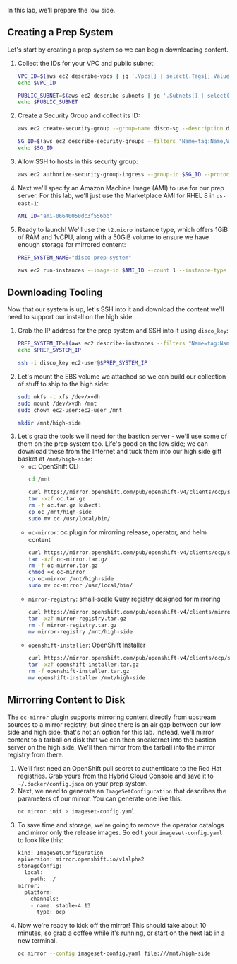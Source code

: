 In this lab, we'll prepare the low side.

## Creating a Prep System
Let's start by creating a prep system so we can begin downloading content.

1. Collect the IDs for your VPC and public subnet:
   ```bash
   VPC_ID=$(aws ec2 describe-vpcs | jq '.Vpcs[] | select(.Tags[].Value=="disco").VpcId' -r)
   echo $VPC_ID

   PUBLIC_SUBNET=$(aws ec2 describe-subnets | jq '.Subnets[] | select(.Tags[].Value=="Public Subnet - disco").SubnetId' -r)
   echo $PUBLIC_SUBNET
   ```
2. Create a Security Group and collect its ID:
   ```bash
   aws ec2 create-security-group --group-name disco-sg --description disco-sg --vpc-id ${VPC_ID} --tag-specifications "ResourceType=security-group,Tags=[{Key=Name,Value=disco-sg}]"

   SG_ID=$(aws ec2 describe-security-groups --filters "Name=tag:Name,Values=disco-sg" | jq -r '.SecurityGroups[0].GroupId')
   echo $SG_ID
   ```
3. Allow SSH to hosts in this security group:
   ```bash
   aws ec2 authorize-security-group-ingress --group-id $SG_ID --protocol tcp --port 22 --cidr 0.0.0.0/0
   ```
4. Next we'll specify an Amazon Machine Image (AMI) to use for our prep server. For this lab, we'll just use the Marketplace AMI for RHEL 8 in `us-east-1`:
   ```bash
   AMI_ID="ami-06640050dc3f556bb"
   ```
5. Ready to launch! We'll use the `t2.micro` instance type, which offers 1GiB of RAM and 1vCPU, along with a 50GiB volume to ensure we have enough storage for mirrored content:
   ```bash
   PREP_SYSTEM_NAME="disco-prep-system"

   aws ec2 run-instances --image-id $AMI_ID --count 1 --instance-type t2.micro --key-name $KEY_NAME --security-group-ids $SG_ID --subnet-id $PUBLIC_SUBNET --associate-public-ip-address --tag-specifications "ResourceType=instance,Tags=[{Key=Name,Value=$PREP_SYSTEM_NAME}]" --block-device-mappings "DeviceName=/dev/sdh,Ebs={VolumeSize=50}"

## Downloading Tooling
Now that our system is up, let's SSH into it and download the content we'll need to support our install on the high side.

1. Grab the IP address for the prep system and SSH into it using `disco_key`:
   ```bash
   PREP_SYSTEM_IP=$(aws ec2 describe-instances --filters "Name=tag:Name,Values=$PREP_SYSTEM_NAME" | jq -r '.Reservations[0].Instances[0].PublicIpAddress')
   echo $PREP_SYSTEM_IP

   ssh -i disco_key ec2-user@$PREP_SYSTEM_IP
   ```
2. Let's mount the EBS volume we attached so we can build our collection of stuff to ship to the high side:
   ```bash
   sudo mkfs -t xfs /dev/xvdh
   sudo mount /dev/xvdh /mnt
   sudo chown ec2-user:ec2-user /mnt

   mkdir /mnt/high-side
   ```
3. Let's grab the tools we'll need for the bastion server - we'll use some of them on the prep system too. Life's good on the low side; we can download these from the Internet and tuck them into our high side gift basket at `/mnt/high-side`:
   * `oc`: OpenShift CLI
      ```bash
      cd /mnt

      curl https://mirror.openshift.com/pub/openshift-v4/clients/ocp/stable/openshift-client-linux.tar.gz -L -o oc.tar.gz
      tar -xzf oc.tar.gz
      rm -f oc.tar.gz kubectl
      cp oc /mnt/high-side
      sudo mv oc /usr/local/bin/
      ```
   * `oc-mirror`: oc plugin for mirorring release, operator, and helm content
     ```bash
     curl https://mirror.openshift.com/pub/openshift-v4/clients/ocp/stable/oc-mirror.tar.gz -L -o oc-mirror.tar.gz
     tar -xzf oc-mirror.tar.gz
     rm -f oc-mirror.tar.gz
     chmod +x oc-mirror
     cp oc-mirror /mnt/high-side
     sudo mv oc-mirror /usr/local/bin/
     ```
   * `mirror-registry`: small-scale Quay registry designed for mirroring
     ```bash
     curl https://mirror.openshift.com/pub/openshift-v4/clients/mirror-registry/latest/mirror-registry.tar.gz -L -o mirror-registry.tar.gz
     tar -xzf mirror-registry.tar.gz
     rm -f mirror-registry.tar.gz
     mv mirror-registry /mnt/high-side
     ```
   * `openshift-installer`: OpenShift Installer
     ```bash
     curl https://mirror.openshift.com/pub/openshift-v4/clients/ocp/stable/openshift-install-linux.tar.gz -L -o openshift-installer.tar.gz
     tar -xzf openshift-installer.tar.gz
     rm -f openshift-installer.tar.gz
     mv openshift-installer /mnt/high-side
     ```

## Mirrorring Content to Disk
The `oc-mirror` plugin supports mirroring content directly from upstream sources to a mirror registry, but since there is an air gap between our low side and high side, that's not an option for this lab. Instead, we'll mirror content to a tarball on disk that we can then sneakernet into the bastion server on the high side. We'll then mirror from the tarball into the mirror registry from there.

1. We'll first need an OpenShift pull secret to authenticate to the Red Hat registries. Grab yours from the [Hybrid Cloud Console](https://console.redhat.com/openshift/install/pull-secret) and save it to `~/.docker/config.json` on your prep system.
2. Next, we need to generate an `ImageSetConfiguration` that describes the parameters of our mirror. You can generate one like this:
   ```bash
   oc mirror init > imageset-config.yaml
   ```
3. To save time and storage, we're going to remove the operator catalogs and mirror only the release images. So edit your `imageset-config.yaml` to look like this:
   ```bash
   kind: ImageSetConfiguration
   apiVersion: mirror.openshift.io/v1alpha2
   storageConfig:
     local:
       path: ./
   mirror:
     platform:
       channels:
       - name: stable-4.13
         type: ocp
   ```
4. Now we're ready to kick off the mirror! This should take about 10 minutes, so grab a coffee while it's running, or start on the next lab in a new terminal.
   ```bash
   oc mirror --config imageset-config.yaml file:///mnt/high-side
   ```
